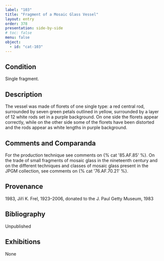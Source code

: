 ```yaml
---
label: "103"
title: "Fragment of a Mosaic Glass Vessel"
layout: entry
order: 378
presentation: side-by-side
# toc: false
menu: false
object:
  - id: "cat-103"
---
```


## Condition

Single fragment.

## Description

The vessel was made of florets of one single type: a red central rod, surrounded by seven green petals outlined in yellow, surrounded by a layer of 12 white rods set in a purple background. On one side the florets appear correctly, while on the other side some of the florets have been distorted and the rods appear as white lengths in purple background.

## Comments and Comparanda

For the production technique see comments on {% cat '85.AF.85' %}. On the trade of small fragments of mosaic glass in the nineteenth century and on the different techniques and classes of mosaic glass present in the JPGM collection, see comments on {% cat '76.AF.70.21' %}.

## Provenance

1983, Jiří K. Frel, 1923–2006, donated to the J. Paul Getty Museum, 1983

## Bibliography

Unpublished

## Exhibitions

None